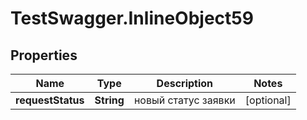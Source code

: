 # TestSwagger.InlineObject59

## Properties

Name | Type | Description | Notes
------------ | ------------- | ------------- | -------------
**requestStatus** | **String** | новый статус заявки | [optional] 



